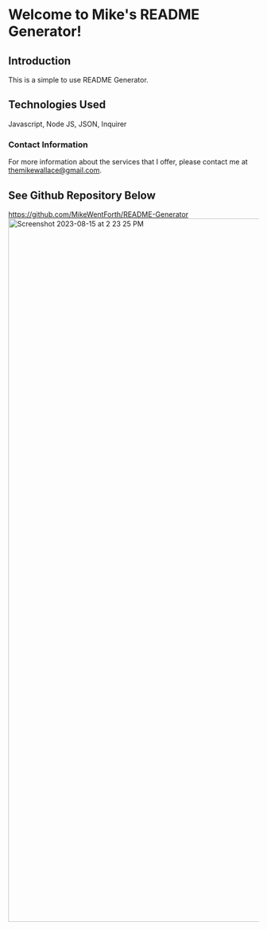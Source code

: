 # Welcome to Mike's README Generator! #

## Introduction ##

This is a simple to use README Generator.

## Technologies Used ##

Javascript, Node JS, JSON, Inquirer

### Contact Information ###

For more information about the services that I offer, please contact me at themikewallace@gmail.com.

## See Github Repository Below ##

https://github.com/MikeWentForth/README-Generator
<img width="1417" alt="Screenshot 2023-08-15 at 2 23 25 PM" src="https://github.com/MikeWentForth/README-Generator/assets/132107748/c93f1207-db02-473e-835a-4e97902e3948">
